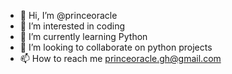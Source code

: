 - 👋 Hi, I’m @princeoracle
- 👀 I’m interested in coding
- 🌱 I’m currently learning Python
- 💞️ I’m looking to collaborate on python projects
- 📫 How to reach me princeoracle.gh@gmail.com

<!---
princeoracle/princeoracle is a ✨ special ✨ repository because its `README.md` (this file) appears on your GitHub profile.
You can click the Preview link to take a look at your changes.
--->
